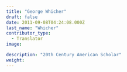 ```yaml
---
title: "George Whicher"
draft: false
date: 2011-09-08T04:24:08.000Z
last_name: "Whicher"
contributor_type:
  - Translator
image:

description: "20th Century American Scholar"
weight:
---
```


